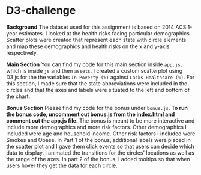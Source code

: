 # D3-challenge

**Background**
The dataset used for this assignment is based on 2014 ACS 1-year estimates. I looked at the health risks facing particular demographics. Scatter plots were created that represent each state with circle elements and map these demographics and health risks on the x and y-axis respectively.

**Main Section** 
You can find my code for this main section inside `app.js`, which is inside `js` and then `assets`. I created a custom scatterplot using D3.js for the the variables `In Poverty (%)` against `Lacks Healthcare (%)`. For this section, I made sure that the state abbreviations were included in the circles and that the axes and labels were situated to the left and bottom of the chart. 

**Bonus Section** 
Please find my code for the bonus under `bonus.js`. **To run the bonus code, uncomment out bonus.js from the index.html and comment out the app.js file.**  The bonus is meant to be more interactive and include more demographics and more risk factors. Other demographics I included were age and household income. Other risk factors I included were Smokes and Obese. In Part 1 of the bonus, additional labels were placed in the scatter plot and I gave them click events so that users can decide which data to display. I animated the transitions for the circles' locations as well as the range of the axes. In part 2 of the bonus, I added tooltips so that when users hover they get the data for each circle. 
